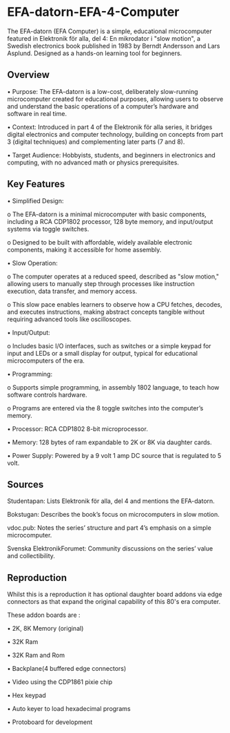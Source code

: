 # EFA-datorn-EFA-4-Computer
The EFA-datorn (EFA Computer) is a simple, educational microcomputer featured in Elektronik för alla, del 4: En mikrodator i "slow motion", a Swedish electronics book published in 1983 by Berndt Andersson and Lars Asplund. Designed as a hands-on learning tool for beginners.

## Overview
•	Purpose: The EFA-datorn is a low-cost, deliberately slow-running microcomputer created for educational purposes, allowing users to observe and understand the basic operations of a computer’s hardware and software in real time.

•	Context: Introduced in part 4 of the Elektronik för alla series, it bridges digital electronics and computer technology, building on concepts from part 3 (digital techniques) and complementing later parts (7 and 8).

•	Target Audience: Hobbyists, students, and beginners in electronics and computing, with no advanced math or physics prerequisites.

## Key Features

•	Simplified Design: 

o	The EFA-datorn is a minimal microcomputer with basic components, including a RCA CDP1802 processor, 128 byte memory, and input/output systems via toggle switches.

o	Designed to be built with affordable, widely available electronic components, making it accessible for home assembly.

•	Slow Operation: 

o	The computer operates at a reduced speed, described as "slow motion," allowing users to manually step through processes like instruction execution, data transfer, and memory access.

o	This slow pace enables learners to observe how a CPU fetches, decodes, and executes instructions, making abstract concepts tangible without requiring advanced tools like oscilloscopes.

•	Input/Output: 

o	Includes basic I/O interfaces, such as switches or a simple keypad for input and LEDs or a small display for output, typical for educational microcomputers of the era.

•	Programming: 

o	Supports simple programming, in assembly 1802 language, to teach how software controls hardware.

o	Programs are entered via the 8 toggle switches into the computer’s memory.

•	Processor: RCA CDP1802 8-bit microprocessor.

•	Memory: 128 bytes of ram expandable to 2K or 8K via daughter cards.

•	Power Supply: Powered by a 9 volt 1 amp DC source that is regulated to 5 volt.

## Sources

Studentapan: Lists Elektronik för alla, del 4 and mentions the EFA-datorn.

Bokstugan: Describes the book’s focus on microcomputers in slow motion.

vdoc.pub: Notes the series’ structure and part 4’s emphasis on a simple microcomputer.

Svenska ElektronikForumet: Community discussions on the series’ value and collectibility.

## Reproduction

Whilst this is a reproduction it has optional daughter board addons via edge connectors as that expand the original capability of this 80's era computer.

These addon boards are :

• 2K, 8K Memory (original)

• 32K Ram

• 32K Ram and Rom

• Backplane(4 buffered edge connectors)

• Video using the CDP1861 pixie chip

• Hex keypad

• Auto keyer to load hexadecimal programs

• Protoboard for development


